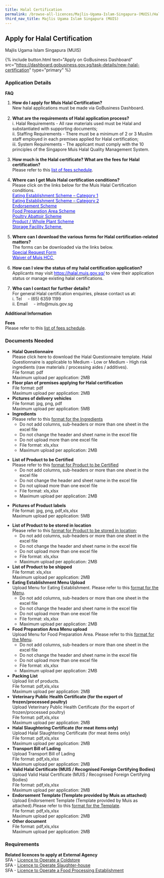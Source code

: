 ```yaml
---
title: Halal Certification
permalink: /browse-all-licences/Majlis-Ugama-Islam-Singapura-(MUIS)/Halal-Certification
third_nav_title: Majlis Ugama Islam Singapura (MUIS)
---
```


## Apply for Halal Certification

Majlis Ugama Islam Singapura (MUIS)

{% include button.html text="Apply on GoBusiness Dashboard" src="https://dashboard.gobusiness.gov.sg/task-details/new-halal-certification" type="primary" %}

<H3>Application Details</H3>

<p class="MsoNormal" style="margin-bottom: 0cm; line-height: normal;"><strong>FAQ</strong></p>
<ol start="1" type="1">
<li class="MsoNormal" style="mso-margin-top-alt: auto; mso-margin-bottom-alt: auto; line-height: normal; mso-list: l0 level1 lfo1; tab-stops: list 36.0pt;"><strong>How do I apply for Muis Halal Certification?</strong><br>New halal applications must be made via GoBusiness Dashboard.<br>&nbsp;&nbsp;</li>
<li class="MsoNormal" style="mso-margin-top-alt: auto; margin-bottom: 12.0pt; line-height: normal; mso-list: l0 level1 lfo1; tab-stops: list 36.0pt;"><strong>What are the requirements of Halal application process?</strong><br>i. Halal Requirements - All raw materials used must be Halal and substantiated with supporting documents;<br>ii. Staffing Requirements - There must be a minimum of 2 or 3 Muslim staff employed in each premises applied for Halal certification;<br>iii. System Requirements - The applicant must comply with the 10 principles of the Singapore Muis Halal Quality Management System.</li>
<li class="MsoNormal" style="mso-margin-top-alt: auto; margin-bottom: 12.0pt; line-height: normal; mso-list: l0 level1 lfo1; tab-stops: list 36.0pt;"><strong>How much is the Halal certificate? What are the fees for Halal certification?</strong><br>Please refer to this <a href="https://www.muis.gov.sg/-/media/Files/Halal/Documents/Application-Fee-Waiver-or-Refund-Request-v5-updated-Dec-2015.ashx" target="_blank" rel="noopener"><span style="color: blue;">list of fees schedule</span></a>.</li>
<li class="MsoNormal" style="mso-margin-top-alt: auto; margin-bottom: 12.0pt; line-height: normal; mso-list: l0 level1 lfo1; tab-stops: list 36.0pt;"><strong>Where can I get Muis Halal certification conditions?</strong><br>Please click on the links below for the Muis Halal Certification conditions.<br><a href="https://go.gov.sg/hcc-eec1" target="_blank" rel="noopener"><span style="color: blue;">Eating Establishment Scheme &ndash; Category 1</span></a><br><a href="https://go.gov.sg/hcc-eec2" target="_blank" rel="noopener"><span style="color: blue;">Eating Establishment Scheme &ndash; Category 2</span></a><br><a href="https://go.gov.sg/hec-en" target="_blank" rel="noopener"><span style="color: blue;">Endorsement Scheme</span></a><br><a href="https://go.gov.sg/hcc-fpa" target="_blank" rel="noopener"><span style="color: blue;">Food Preparation Area Scheme</span></a><br><a href="https://go.gov.sg/hcc-pa" target="_blank" rel="noopener"><span style="color: blue;">Poultry Abattoir Scheme</span></a><br><a href="https://go.gov.sg/hcc-pwp" target="_blank" rel="noopener"><span style="color: blue;">Product / Whole Plant Scheme</span></a><br><a href="https://go.gov.sg/hcc-sf" target="_blank" rel="noopener"><span style="color: blue;">Storage Facility Scheme&nbsp;</span></a></li>
<li class="MsoNormal" style="mso-margin-top-alt: auto; mso-margin-bottom-alt: auto; line-height: normal; mso-list: l0 level1 lfo1; tab-stops: list 36.0pt;"><strong>Where can I download the various forms for Halal certification-related matters?</strong><br>The forms can be downloaded via the links below. <br><a href="https://go.gov.sg/specialrequestform" target="_blank" rel="noopener"><span style="color: blue;">Special Request Form</span></a><br><a href="https://www.muis.gov.sg/-/media/Files/Halal/Documents/Application-Fee-Waiver-or-Refund-Request-v5-updated-Dec-2015.ashx" target="_blank" rel="noopener"><span style="color: blue;">Waiver of Muis HCC&nbsp;</span></a><br>&nbsp;</li>
<li class="MsoNormal" style="mso-margin-top-alt: auto; margin-bottom: 12.0pt; line-height: normal; mso-list: l0 level1 lfo1; tab-stops: list 36.0pt;"><strong>How can I view the status of my halal certification application?&nbsp;</strong><br>Applicants may visit <a href="https://halal.muis.gov.sg/" target="_blank" rel="noopener"><span style="color: blue;">https://halal.muis.gov.sg/</span></a> to view their application status or manage existing halal certifications.</li>
<li class="MsoNormal" style="mso-margin-top-alt: auto; mso-margin-bottom-alt: auto; line-height: normal; mso-list: l0 level1 lfo1; tab-stops: list 36.0pt;"><strong>Who can I contact for further details?</strong><br>For general Halal certification enquiries, please contact us at:<br>i. Tel &nbsp; &nbsp; - (65) 6359 1199<br>ii. Email &nbsp; &nbsp; - info@muis.gov.sg</li>
</ol>


<strong>Additional Information</strong>

<p><strong>Fees</strong><br />Please refer to this <a href="https://www.muis.gov.sg/-/media/Files/Halal/Consumer/Update-of-Fee-Structure-Artboards-1-to-8-2024.ashx" target="_blank" rel="noopener">list of fees schedule</a>.</p>

<H3>Documents Needed</H3>

<ul>
<li><strong>Halal Questionnaire</strong><br />Please click here to download the Halal Questionnaire template. Halal Questionnaire is applicable to Medium - Low or Medium - High risk ingredients (raw materials / processing aides / additives).<br />File format: pdf<br />Maximum upload per application: 2MB</li>
<li><strong>Floor plan of premises applying for Halal certification<br /></strong>File format: pdf<br />Maximum upload per application: 2MB<strong><br /></strong></li>
<li><strong>Pictures of delivery vehicles<br /></strong>File format: jpg, png, pdf<br />Maximum upload per application: 5MB<strong><br /></strong></li>
<li><strong>Ingredients</strong><br />Please refer to this <a target="" rel=""><u>format for the Ingredients</u></a><br />
<ul>
<li>Do not add columns, sub-headers or more than one sheet in the excel file</li>
<li>Do not change the header and sheet name in the excel file</li>
<li>Do not upload more than one excel file</li>
<li>File format: xls,xlsx</li>
<li>Maximum upload per application: 2MB</li>
</ul>
</li>
</ul>
<ul>
<li><strong>List of Product to be Certified</strong><br />Please refer to this <a target="" rel=""><u>format for Product to be Certified</u></a>
<ul>
<li>Do not add columns, sub-headers or more than one sheet in the excel file</li>
<li>Do not change the header and sheet name in the excel file</li>
<li>Do not upload more than one excel file</li>
<li>File format: xls,xlsx</li>
<li>Maximum upload per application: 2MB</li>
</ul>
</li>
</ul>
<ul>
<li><strong>Pictures of Product labels<br /></strong>File format: jpg, png, pdf,xls,xlsx<br />Maximum upload per application: 5MB</li>
</ul>
<ul>
<li><strong>List of Product to be stored in location</strong><br />Please refer to this <a target="" rel=""><u>format for Product to be stored in location</u>;</a>
<ul>
<li>Do not add columns, sub-headers or more than one sheet in the excel file</li>
<li>Do not change the header and sheet name in the excel file</li>
<li>Do not upload more than one excel file</li>
<li>File format: xls,xlsx</li>
<li>Maximum upload per application: 2MB</li>
</ul>
</li>
<li><strong>List of Product to be shipped<br /></strong>File format: xls,xlsx<br />Maximum upload per application: 2MB<strong><br /></strong></li>
<li><strong>Eating Establishment Menu Upload</strong><br />Upload Menu for Eating Establishment. Please refer to this <a target="" rel=""><u>format for the Menu</u></a>.
<ul>
<li>Do not add columns, sub-headers or more than one sheet in the excel file</li>
<li>Do not change the header and sheet name in the excel file</li>
<li>Do not upload more than one excel file</li>
<li>File format: xls,xlsx</li>
<li>Maximum upload per application: 2MB</li>
</ul>
</li>
<li><strong>Food Preparation Area Menu upload</strong><br />Upload Menu for Food Preparation Area. Please refer to this <a target="" rel=""><u>format for the Menu</u></a>.
<ul>
<li>Do not add columns, sub-headers or more than one sheet in the excel file</li>
<li>Do not change the header and sheet name in the excel file</li>
<li>Do not upload more than one excel file</li>
<li>File format: xls,xlsx</li>
<li>Maximum upload per application: 2MB</li>
</ul>
</li>
<li><strong>Packing List</strong><br />Upload list of products.<br />File format: pdf,xls,xlsx<br />Maximum upload per application: 2MB</li>
<li><strong>Veterinary Public Health Certificate (for the export of frozen/processed poultry)</strong><br />Upload Veterinary Public Health Certificate (for the export of frozen/processed poultry)<br />File format: pdf,xls,xlsx<br />Maximum upload per application: 2MB</li>
<li><strong>Halal Slaughtering Certificate (for meat items only)</strong><br />Upload Halal Slaughtering Certificate (for meat items only)<br />File format: pdf,xls,xlsx<br />Maximum upload per application: 2MB</li>
<li><strong>Transport Bill of Lading</strong><br />Upload Transport Bill of Lading<br />File format: pdf,xls,xlsx<br />Maximum upload per application: 2MB</li>
<li><strong>Valid Halal Certificate (MUIS / Recognised Foreign Certifying Bodies)</strong><br />Upload Valid Halal Certificate (MUIS / Recognised Foreign Certifying Bodies)<br />File format: pdf,xls,xlsx<br />Maximum upload per application: 2MB</li>
<li><strong>Endorsement Template (Template provided by Muis as attached)</strong><br />Upload Endorsement Template (Template provided by Muis as attached).Please refer to this <a target="" rel=""><u>format for the Template</u></a>.<br />File format: pdf,xls,xlsx<br />Maximum upload per application: 2MB</li>
<li><strong>Other document<br /></strong>File format: pdf,xls,xlsx<br />Maximum upload per application: 2MB<strong><br /></strong></li>
</ul>

<H3>Requirements</H3>

<p><strong>Related licences to apply at External Agency</strong><br />SFA - <a href="https://licence1.business.gov.sg/licence1/neweadvisor/showSelectedLicence.action?redirection=true&selectedLicenceIds=201305310000330">Licence to Operate a Coldstore</a><br />SFA - <a href="https://licence1.business.gov.sg/licence1/neweadvisor/showSelectedLicence.action?redirection=true&selectedLicenceIds=201306030000332">Licence to Operate Slaughter-house</a><br />SFA - <a href="https://licence1.business.gov.sg/licence1/neweadvisor/showSelectedLicence.action?redirection=true&selectedLicenceIds=201306030000331">Licence to Operate a Food Processing Establishment</a></p>

